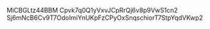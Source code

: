 MiCBGLtz44BBM
Cpvk7q0Q1yVxvJCpRrQj6v8p9VwS1cn2 Sj6mNcB6Cv9T7OdoImiYnUKpFzCPyOxSnqschiorT7StpYqdVKwp2